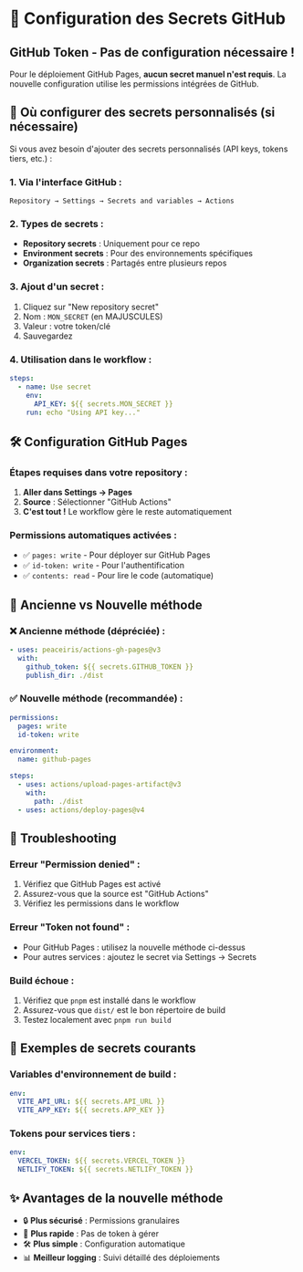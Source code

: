 # 🔐 Configuration des Secrets GitHub

## GitHub Token - Pas de configuration nécessaire !

Pour le déploiement GitHub Pages, **aucun secret manuel n'est requis**. La nouvelle configuration utilise les permissions intégrées de GitHub.

## 📍 Où configurer des secrets personnalisés (si nécessaire)

Si vous avez besoin d'ajouter des secrets personnalisés (API keys, tokens tiers, etc.) :

### 1. **Via l'interface GitHub :**
```
Repository → Settings → Secrets and variables → Actions
```

### 2. **Types de secrets :**
- **Repository secrets** : Uniquement pour ce repo
- **Environment secrets** : Pour des environnements spécifiques
- **Organization secrets** : Partagés entre plusieurs repos

### 3. **Ajout d'un secret :**
1. Cliquez sur "New repository secret"
2. Nom : `MON_SECRET` (en MAJUSCULES)
3. Valeur : votre token/clé
4. Sauvegardez

### 4. **Utilisation dans le workflow :**
```yaml
steps:
  - name: Use secret
    env:
      API_KEY: ${{ secrets.MON_SECRET }}
    run: echo "Using API key..."
```

## 🛠 Configuration GitHub Pages

### Étapes requises dans votre repository :

1. **Aller dans Settings → Pages**
2. **Source** : Sélectionner "GitHub Actions"
3. **C'est tout !** Le workflow gère le reste automatiquement

### Permissions automatiques activées :
- ✅ `pages: write` - Pour déployer sur GitHub Pages
- ✅ `id-token: write` - Pour l'authentification
- ✅ `contents: read` - Pour lire le code (automatique)

## 🔄 Ancienne vs Nouvelle méthode

### ❌ Ancienne méthode (dépréciée) :
```yaml
- uses: peaceiris/actions-gh-pages@v3
  with:
    github_token: ${{ secrets.GITHUB_TOKEN }}
    publish_dir: ./dist
```

### ✅ Nouvelle méthode (recommandée) :
```yaml
permissions:
  pages: write
  id-token: write

environment:
  name: github-pages

steps:
  - uses: actions/upload-pages-artifact@v3
    with:
      path: ./dist
  - uses: actions/deploy-pages@v4
```

## 🚨 Troubleshooting

### Erreur "Permission denied" :
1. Vérifiez que GitHub Pages est activé
2. Assurez-vous que la source est "GitHub Actions"
3. Vérifiez les permissions dans le workflow

### Erreur "Token not found" :
- Pour GitHub Pages : utilisez la nouvelle méthode ci-dessus
- Pour autres services : ajoutez le secret via Settings → Secrets

### Build échoue :
1. Vérifiez que `pnpm` est installé dans le workflow
2. Assurez-vous que `dist/` est le bon répertoire de build
3. Testez localement avec `pnpm run build`

## 📝 Exemples de secrets courants

### Variables d'environnement de build :
```yaml
env:
  VITE_API_URL: ${{ secrets.API_URL }}
  VITE_APP_KEY: ${{ secrets.APP_KEY }}
```

### Tokens pour services tiers :
```yaml
env:
  VERCEL_TOKEN: ${{ secrets.VERCEL_TOKEN }}
  NETLIFY_TOKEN: ${{ secrets.NETLIFY_TOKEN }}
```

## ✨ Avantages de la nouvelle méthode

- 🔒 **Plus sécurisé** : Permissions granulaires
- 🚀 **Plus rapide** : Pas de token à gérer
- 🛠 **Plus simple** : Configuration automatique
- 📊 **Meilleur logging** : Suivi détaillé des déploiements
